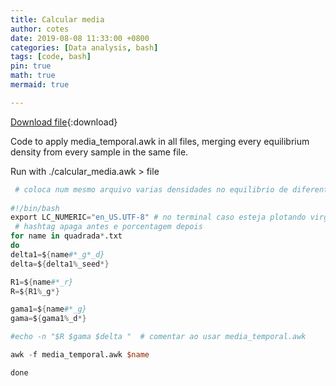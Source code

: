 ```yaml
---
title: Calcular media
author: cotes
date: 2019-08-08 11:33:00 +0800
categories: [Data analysis, bash]
tags: [code, bash]
pin: true
math: true
mermaid: true

---
```


[Download file](/codes/scripts/calcular_media_lucas.sh){:download}


Code to apply media_temporal.awk in all files, merging every equilibrium density from every sample in the same file. 


Run with ./calcular_media.awk > file






```awk
 # coloca num mesmo arquivo varias densidades no equilibrio de diferentes arquivos atraves do media_temporal_lucas
 
#!/bin/bash
export LC_NUMERIC="en_US.UTF-8" # no terminal caso esteja plotando virgula
 # hashtag apaga antes e porcentagem depois
for name in quadrada*.txt
do
delta1=${name#*_g*_d}
delta=${delta1%_seed*}

R1=${name#*_r}
R=${R1%_g*}

gama1=${name#*_g}
gama=${gama1%_d*}

#echo -n "$R $gama $delta "  # comentar ao usar media_temporal.awk

awk -f media_temporal.awk $name

done
```
